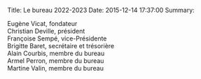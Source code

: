 Title: Le bureau 2022-2023
Date: 2015-12-14 17:37:00
Summary:

<p>
    Eugène Vicat, fondateur<br>
    Christian Deville, président<br>
    Françoise Sempé, vice-Présidente<br>
    Brigitte Baret, secrétaire et trésorière<br>
    Alain Courbis, membre du bureau<br>
    Armel Perron, membre du bureau<br>
    Martine Valin, membre du bureau<br>
</p>
